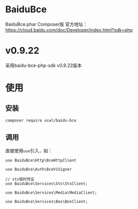 # BaiduBce
BaiduBce.phar Composer版
官方地址：https://cloud.baidu.com/doc/Developer/index.html?sdk=php

# v0.9.22
采用baidu-bce-php-sdk v0.9.22版本

# 使用

## 安装

```
composer require xcwl/baidu-bce
```

## 调用
直接使用`use`引入，如：

```
use BaiduBce\Http\BceHttpClient
```

```
use BaiduBce\Auth\BceV1Signer
```

```
// sts临时凭证
use BaiduBce\Services\Sts\StsClient;
```

```
use BaiduBce\Services\Media\MediaClient;
```

```
use BaiduBce\Services\Bos\BosClient;
```
